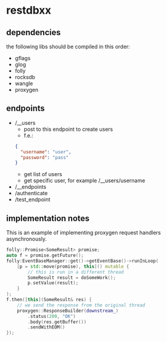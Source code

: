 # restdbxx


## dependencies

the following libs should be compiled in this order:

+  gflags
+ glog
+ folly
+ rocksdb
+ wangle
+ proxygen

## endpoints
+ /__users
  + post to this endpoint to create users
  + f.e.: 
  ```json
  {
    "username": "user",
    "password": "pass"
  }
  ```
  + get list of users
  + get specific user, for example /__users/username
+ /__endpoints
+ /authenticate
+ /test_endpoint

## implementation notes
This is an example of implementing proxygen request handlers asynchronously.

```c++
folly::Promise<SomeResult> promise;
auto f = promise.getFuture();
folly:EventBaseManager::get()->getEventBase()->runInLoop(
    [p = std::move(promise), this]() mutable {
        // this is run in a different thread
        SomeResult result = doSomeWork();
        p.setValue(result);
    }
);
f.then([this](SomeResult& res) {
    // we send the response from the original thread
    proxygen::ResponseBuilder(downstream_)
        .status(200, "OK")
        .body(res.getBuffer())
        .sendWithEOM()
});

```